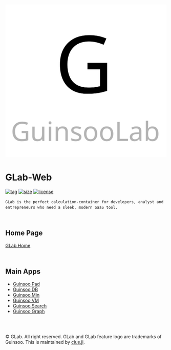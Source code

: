 # ![logo](./src/images/guinsoo-logo2.svg)

# GLab-Web

[![tag](https://img.shields.io/github/v/tag/GuinsooLab/glab)](https://github.com/GuinsooLab/glab/releases/tag/v1.0.0)
[![size](https://img.shields.io/github/repo-size/GuinsooLab/glab)](https://github.com/GuinsooLab/glab)
[![license](https://img.shields.io/github/license/GuinsooLab/glab)](https://github.com/GuinsooLab/glab/blob/main/LICENSE)

`GLab is the perfect calculation-container for developers, analyst and entrepreneurs who need a sleek,
modern SaaS tool.`

<br/>

## Home Page

[GLab Home](https://guinsoolab.github.io/glab)

<br/>


## Main Apps

* [Guinsoo Pad](https://guinsoolab.github.io/guinsoopad/)
* [Guinsoo DB](https://guinsoolab.github.io/guinsoodb/)
* [Guinsoo Min](https://guinsoolab.github.io/guinsoomin/)
* [Guinsoo VM](https://guinsoolab.github.io/guinsoovm/)
* [Guinsoo Search](https://guinsoolab.github.io/guinsoosearch/)
* [Guinsoo Graph](https://guinsoolab.github.io/guinsoograph/)


<br/>
<br/>

© GLab. All right reserved. GLab and GLab feature logo are trademarks of Guinsoo.
This is maintained by [cius.ji](https://github.com/ciusji).
<br/>
<br/>
